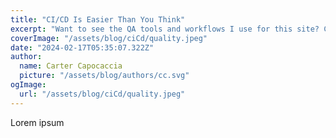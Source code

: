 ```yaml
---
title: "CI/CD Is Easier Than You Think"
excerpt: "Want to see the QA tools and workflows I use for this site? Check it out here."
coverImage: "/assets/blog/ciCd/quality.jpeg"
date: "2024-02-17T05:35:07.322Z"
author:
  name: Carter Capocaccia
  picture: "/assets/blog/authors/cc.svg"
ogImage:
  url: "/assets/blog/ciCd/quality.jpeg"
---
```


Lorem ipsum
